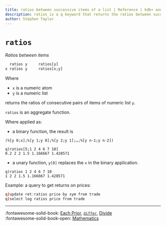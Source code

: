 ```yaml
---
title: ratios between successive items of a list | Reference | kdb+ and q documentation
description: ratios is a q keyword that returns the ratios between successive items of a list.
author: Stephen Taylor
---
```

# `ratios`






_Ratios between items_

```txt
  ratios y     ratios[y]
x ratios y     ratios[x;y]
```

Where

-   `x` is a numeric atom
-   `y` is a numeric list

returns the ratios of consecutive pairs of items of numeric list `y`.

`ratios` is an aggregate function.


Where applied as:

- a binary function, the result is
<pre><code class="language-txt">(%[y 0;x];%[y 1;y 0];%[y 2;y 1];…;%[y n-1;y n-2])</code></pre>
<pre><code class="language-q">q)ratios[5;1 2 4 6 7 10]
0.2 2 2 1.5 1.166667 1.428571
</code></pre>

- a unary function, `y[0]` replaces the `x` in the binary application.
<pre><code class="language-q">q)ratios 1 2 4 6 7 10
1 2 2 1.5 1.166667 1.428571
</code></pre>

Example: a query to get returns on prices:

```q
q)update ret:ratios price by sym from trade
q)select log ratios price from trade
```


----
:fontawesome-solid-book:
[Each Prior](maps.md#each-prior),
[`differ`](differ.md),
[Divide](divide.md)
<br>
:fontawesome-solid-book-open:
[Mathematics](../basics/math.md)


